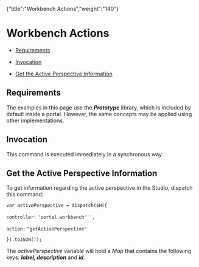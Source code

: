 {"title":"Workbench Actions","weight":"140"} 

# Workbench Actions

*   [Requirements](#Requirements)
    
*   [Invocation](#Invocation)
    
*   [Get the Active Perspective Information](#GettheActivePerspectiveInformation)
    

## Requirements

The examples in this page use the _**Prototype**_ library, which is included by default inside a portal. However, the same concepts may be applied using other implementations.

## Invocation

This command is executed immediately in a synchronous way.

## Get the Active Perspective Information

To get information regarding the active perspective in the Studio, dispatch this command:

`var activePerspective = dispatch($H({`

`controller:` `'portal.workbench'``,`

`action:` `"getActivePerspective"`

`}).toJSON());`

The _activePerspective_ variable will hold a _Map_ that contains the following keys: _**label, description**_ and _**id**_.